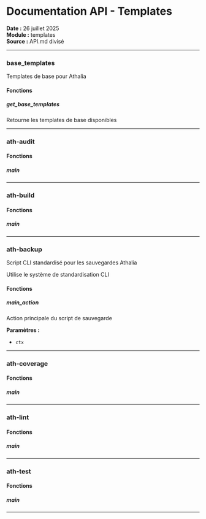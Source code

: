 # Documentation API - Templates

**Date :** 26 juillet 2025  
**Module :** templates  
**Source :** API.md divisé

---

### base_templates



Templates de base pour Athalia



#### Fonctions



##### get_base_templates



Retourne les templates de base disponibles



---



### ath-audit



#### Fonctions



##### main



---



### ath-build



#### Fonctions



##### main



---



### ath-backup



Script CLI standardisé pour les sauvegardes Athalia

Utilise le système de standardisation CLI



#### Fonctions



##### main_action



Action principale du script de sauvegarde



**Paramètres :**



- `ctx`



---



### ath-coverage



#### Fonctions



##### main



---



### ath-lint



#### Fonctions



##### main



---



### ath-test



#### Fonctions



##### main



---


